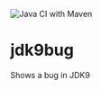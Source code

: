 ![Java CI with Maven](https://github.com/enexusde/jdk9bug/workflows/Java%20CI%20with%20Maven/badge.svg)

# jdk9bug

Shows a bug in JDK9
